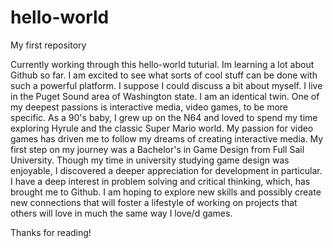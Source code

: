 # hello-world
My first repository

Currently working through this hello-world tuturial. Im learning a lot about Github so far. I am 
excited to see what sorts of cool stuff can be done with such a powerful platform. I suppose 
I could discuss a bit about myself. I live in the Puget Sound area of Washington state. I am an identical twin. 
One of my deepest passions is interactive media, video games, to be more specific. As a 90's baby,
I grew up on the N64 and loved to spend my time exploring Hyrule and the classic Super Mario world. My passion for 
video games has driven me to follow my dreams of creating interactive media. My first step on my journey was a Bachelor's in 
Game Design from Full Sail University. Though my time in university studying game design was enjoyable, I discovered a deeper appreciation 
for development in particular. I have a deep interest in problem solving and critical thinking, which, has brought
me to Github. I am hoping to explore new skills and possibly create new connections that will foster a 
lifestyle of working on projects that others will love in much the same way I love/d games.

Thanks for reading!
